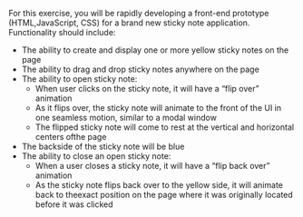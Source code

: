 For this exercise, you will be rapidly developing a front-end prototype (HTML,JavaScript, CSS) for a brand new sticky note application. Functionality should include:

* The ability to create and display one or more yellow sticky notes on the page
* The ability to drag and drop sticky notes anywhere on the page
* The ability to open sticky note:
  * When user clicks on the sticky note, it will have a “flip over” animation
  * As it flips over, the sticky note will animate to the front of the UI in one seamless motion, similar to a modal window
  * The flipped sticky note will come to rest at the vertical and horizontal centers ofthe page
* The backside of the sticky note will be blue
* The ability to close an open sticky note:
  * When a user closes a sticky note, it will have a “flip back over” animation
  * As the sticky note flips back over to the yellow side, it will animate back to theexact position on the page where it was originally located before it was clicked
